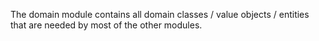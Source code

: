 The domain module contains all domain classes / value objects / entities that are needed by most of the other modules.